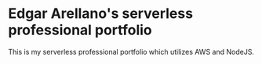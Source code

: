 # Edgar Arellano's serverless professional portfolio

This is my serverless professional portfolio which utilizes AWS and NodeJS.
